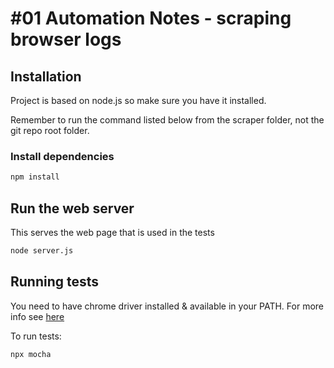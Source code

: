# #01 Automation Notes  - scraping browser logs
## Installation
Project is based on node.js so make sure you have it installed.

Remember to run the command listed below from the scraper folder, not the git repo root folder.

### Install dependencies
```sh
npm install
```
## Run the web server
This serves the web page that is used in the tests
```sh
node server.js
```
## Running tests

You need to have chrome driver installed & available in your PATH. For more info see [here](https://chromedriver.chromium.org/getting-started)

To run tests:
```sh
npx mocha
```


